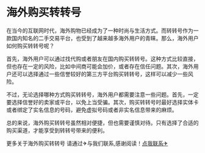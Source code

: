 # 海外购买转转号

在当今的互联网时代，海外购物已经成为了一种时尚与生活方式。而转转号作为一款国内知名的二手交易平台，也受到了越来越多海外用户的青睐。那么，海外用户如何购买转转号呢？

首先，海外用户可以通过找代购或者朋友在国内购买转转号。这种方式比较直接，但也存在一定的风险，比如中间商可能会加价，或者存在信任问题。其次，海外用户还可以选择通过一些信誉较好的第三方平台购买转转号，这样可以减少一些风险。

不过，无论选择哪种方式购买转转号，海外用户都需要注意一些问题。首先，一定要选择信誉好的卖家或平台，以免上当受骗。其次，购买转转号时最好选择实体卡或者绑定了实名信息的号码，避免虚拟号码或者非实名信息带来的麻烦。

总的来说，海外购买转转号虽然相对便捷，但也需要谨慎对待。只有选择了合适的购买渠道，才能享受到转转号带来的便利。

更多关于海外购买转转号 请通过✈与我们联系,感谢阅读！[点我联系✈](https://blog.G208.com)